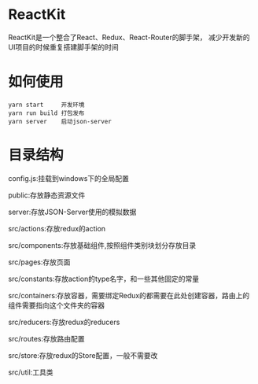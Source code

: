 # ReactKit

ReactKit是一个整合了React、Redux、React-Router的脚手架，
减少开发新的UI项目的时候重复搭建脚手架的时间

# 如何使用

```$xslt
yarn start     开发环境
yarn run build 打包发布
yarn server    启动json-server
```


# 目录结构

config.js:挂载到windows下的全局配置

public:存放静态资源文件

server:存放JSON-Server使用的模拟数据

src/actions:存放redux的action

src/components:存放基础组件,按照组件类别块划分存放目录

src/pages:存放页面

src/constants:存放action的type名字，和一些其他固定的常量

src/containers:存放容器，需要绑定Redux的都需要在此处创建容器，路由上的组件需要指向这个文件夹的容器

src/reducers:存放redux的reducers

src/routes:存放路由配置

src/store:存放redux的Store配置，一般不需要改

src/util:工具类
